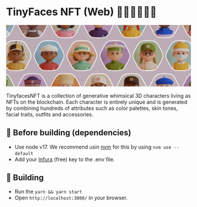 # TinyFaces NFT (Web) 👦🏼👨🏾👩🏻

<img src="/public/github-header.png?raw=true" width="888">

TinyfacesNFT is a collection of generative whimsical 3D characters living as NFTs on the blockchain.
Each character is entirely unique and is generated by combining hundreds of attributes such as color palettes, skin tones, facial traits, outfits and accessories.

## 🎒 Before building (dependencies)

-   Use node v17. We recommend usin [nvm](https://github.com/nvm-sh/nvm) for this by using `nvm use --default`
-   Add your [Infura](https://infura.io) (free) key to the .env file.

## 🚧 Building

-   Run the `yarn && yarn start`
-   Open `http://localhost:3000/` in your browser.
